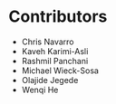 # Contributors

- Chris Navarro
- Kaveh Karimi-Asli
- Rashmil Panchani
- Michael Wieck-Sosa
- Olajide Jegede
- Wenqi He
